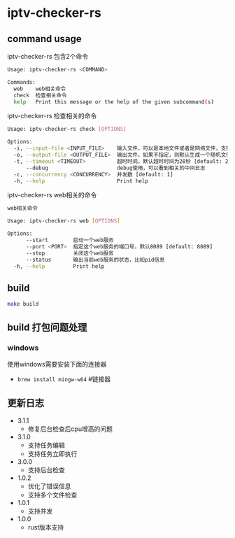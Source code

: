 # iptv-checker-rs

## command usage

iptv-checker-rs 包含2个命令

```bash
Usage: iptv-checker-rs <COMMAND>

Commands:
  web    web相关命令
  check  检查相关命令
  help   Print this message or the help of the given subcommand(s)
```

iptv-checker-rs 检查相关的命令

```bash
Usage: iptv-checker-rs check [OPTIONS]

Options:
  -i, --input-file <INPUT_FILE>    输入文件，可以是本地文件或者是网络文件，支持标准m3u格式以及非标准的格式：CCTV,https://xxxx.com/xxx.m3u8格式
  -o, --output-file <OUTPUT_FILE>  输出文件，如果不指定，则默认生成一个随机文件名 [default: ]
  -t, --timeout <TIMEOUT>          超时时间，默认超时时间为28秒 [default: 28000]
      --debug                      debug使用，可以看到相关的中间日志
  -c, --concurrency <CONCURRENCY>  并发数 [default: 1]
  -h, --help                       Print help
```

iptv-checker-rs web相关的命令

```bash
web相关命令

Usage: iptv-checker-rs web [OPTIONS]

Options:
      --start        启动一个web服务
      --port <PORT>  指定这个web服务的端口号，默认8089 [default: 8089]
      --stop         关闭这个web服务
      --status       输出当前web服务的状态，比如pid信息
  -h, --help         Print help
```

## build

```bash
make build
```

## build 打包问题处理

### windows

使用windows需要安装下面的连接器

- `brew install mingw-w64` #链接器

## 更新日志

- 3.1.1
  - 修复后台检查后cpu增高的问题
- 3.1.0
  - 支持任务编辑
  - 支持任务立即执行
- 3.0.0
  - 支持后台检查
- 1.0.2
  - 优化了错误信息
  - 支持多个文件检查
- 1.0.1
  - 支持并发
- 1.0.0
  - rust版本支持
